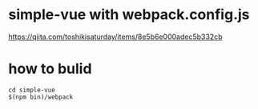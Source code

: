 # simple-vue with webpack.config.js

https://qiita.com/toshikisaturday/items/8e5b6e000adec5b332cb

# how to bulid

    cd simple-vue
    $(npm bin)/webpack
